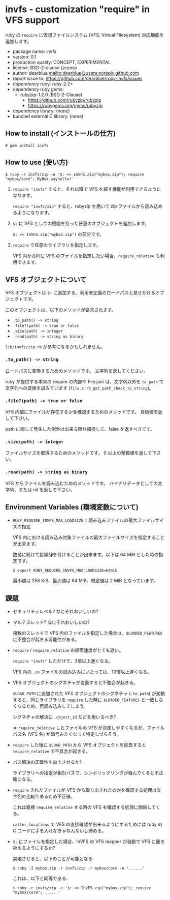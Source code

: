 # invfs - customization "require" in VFS support

ruby の ``require`` に仮想ファイルシステム (VFS; Virtual Filesystem) 対応機能を追加します。

  * package name: invfs
  * version: 0.1
  * production quality: CONCEPT, EXPERIMENTAL
  * license: BSD-2-clause License
  * author: dearblue <mailto:dearblue@users.noreply.github.com>
  * report issue to: <https://github.com/dearblue/ruby-invfs/issues>
  * dependency ruby: ruby-2.2+
  * dependency ruby gems:
      * rubyzip-1.2.0 (BSD-2-Clause)
          * https://github.com/rubyzip/rubyzip
          * https://rubygems.org/gems/rubyzip
  * dependency library: (none)
  * bundled external C library: (none)


## How to install (インストールの仕方)

```shell
# gem install invfs
```


## How to use (使い方)

```shell
$ ruby -r invfs/zip -e '$: << InVFS.zip("mybox.zip"); require "mybox/core"; MyBox.sayhello!'
```

 1. ``require "invfs"`` すると、それ以降で VFS を探す機能が利用できるようになります。

    ``require "invfs/zip"`` すると、rubyzip を用いて zip ファイルから読み込めるようになります。

 2. ``$:`` に VFS としての機能を持った任意のオブジェクトを追加します。

    ``$: << InVFS.zip("mybox.zip")`` の部分です。

 3. ``require`` で任意のライブラリを指定します。
 
    VFS 内から同じ VFS のファイルを指定したい場合、``require_relative`` も利用できます。


## VFS オブジェクトについて

VFS オブジェクトは ``$:`` に追加する、利用者定義のロードパスと見せかけるオブジェクトです。

このオブジェクトは、以下のメソッドが要求されます。

  * ``.to_path() -> string``
  * ``.file?(path) -> true or false``
  * ``.size(path) -> integer``
  * ``.read(path) -> string as binary``

``lib/invfs/zip.rb`` が参考になるかもしれません。

### ``.to_path() -> string``

ロードパスに変換するためのメソッドです。
文字列を返してください。

ruby が提供する本来の require の内部や File.join は、文字列以外を ``to_path``
で文字列への変換を試みています (``file.c:rb_get_path_check_to_string``)。

### ``.file?(path) -> true or false``

VFS 内部にファイルが存在するかを確認するためのメソッドです。
真偽値を返して下さい。

path に関して発生した例外は出来る限り捕捉して、false を返すべきです。

### ``.size(path) -> integer``

ファイルサイズを取得するためのメソッドです。
0 以上の整数値を返して下さい。

### ``.read(path) -> string as binary``

VFS からファイルを読み込むためのメソッドです。
バイナリデータとしての文字列、または nil を返して下さい。


## Environment Variables (環境変数について)

  * ``RUBY_REQUIRE_INVFS_MAX_LOADSIZE`` :: 読み込みファイルの最大ファイルサイズの指定

    VFS 内における読み込み対象ファイルの最大ファイルサイズを指定することが出来ます。

    数値に続けて接頭辞を付けることが出来ます。以下は 64 MiB とした時の指定です。

    ```shell
    $ export RUBY_REQUIRE_INVFS_MAX_LOADSIZE=64mib
    ```

    最小値は 256 KiB、最大値は 64 MiB、既定値は 2 MiB となっています。


## 課題

  * セキュリティレベル? なにそれおいしいの?

  * マルチスレッド? なにそれおいしいの?

    複数のスレッドで VFS 内のファイルを指定した場合は、``$LOADED_FEATURES``
    に不整合が起きる可能性がある。

  * ``require`` / ``require_relative`` の探索速度がとても遅い。

    ``require "invfs"`` しただけで、3倍以上遅くなる。

    VFS 内の ``.so`` ファイルの読み込みにいたっては、10倍以上遅くなる。

  * VFS オブジェクトのシグネチャが変動すると不整合が起きる。

    ``$LOAD_PATH`` に追加された VFS オブジェクトのシグネチャ (``.to_path``)
    が変動すると、同じライブラリを ``require`` した時に ``$LOADED_FEATURES``
    と一致しなくなるため、再読み込みしてしまう。

    シグネチャの解決に ``.object_id`` などを用いるべき?

    => ``require_relative`` したファイルの VFS が決定しやすくなるが、ファイルパス名
    (VFS 名) が暗号みたくなって特定しづらそう。

  * ``require`` した後に ``$LOAD_PATH`` から VFS オブジェクトを除去すると ``require_relative`` で不具合が起きる。

  * パス解決の正確性を向上させるか?

    ライブラリへの指定が相対パスで、シンボリックリンクが絡んでくると不正確になる。

  * ``require`` されたファイルが VFS から取り出されたのかを確認する処理は文字列の比較であるため不正確。

    これは直接 ``require_relative`` する時の VFS を確認する処理に関係してくる。

    ``caller_locations`` で VFS の直接確認が出来るようにするためには ruby の
    C コードに手を入れなきゃなんないし諦める。

  * ``$:`` にファイルを指定した場合、InVFS の VFS mapper が自動で VFS に置き換えるようにするか?

    実現させると、以下のことが可能となる:

    ```shell
    $ ruby -I mybox.zip -r invfs/zip -r mybox/core -e '......'
    ```

    これは、以下と同等である:

    ```shell
    $ ruby -r invfs/zip -e '$: << InVFS.zip("mybox.zip"); require "mybox/core"; ......'
    ```
